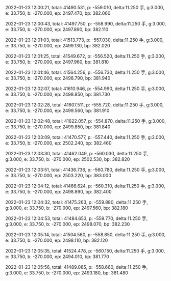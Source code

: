 2022-01-23 12:00:21, total: 41490.531, p: -559.010, delta:11.250 手, g:3.000, e: 33.750, b: -270.000, ep: 2497.470, bp: 382.060

2022-01-23 12:00:43, total: 41497.750, p: -558.990, delta:11.250 手, g:3.000, e: 33.750, b: -270.000, ep: 2497.890, bp: 382.110

2022-01-23 12:01:03, total: 41513.773, p: -557.030, delta:11.250 手, g:3.000, e: 33.750, b: -270.000, ep: 2499.130, bp: 382.020

2022-01-23 12:01:25, total: 41549.672, p: -556.520, delta:11.250 手, g:3.000, e: 33.750, b: -270.000, ep: 2497.960, bp: 381.810

2022-01-23 12:01:46, total: 41564.256, p: -556.730, delta:11.250 手, g:3.000, e: 33.750, b: -270.000, ep: 2498.790, bp: 381.940

2022-01-23 12:02:07, total: 41610.946, p: -554.990, delta:11.250 手, g:3.000, e: 33.750, b: -270.000, ep: 2498.850, bp: 381.730

2022-01-23 12:02:28, total: 41607.511, p: -555.720, delta:11.250 手, g:3.000, e: 33.750, b: -270.000, ep: 2499.560, bp: 381.910

2022-01-23 12:02:48, total: 41622.057, p: -554.870, delta:11.250 手, g:3.000, e: 33.750, b: -270.000, ep: 2499.850, bp: 381.840

2022-01-23 12:03:09, total: 41470.577, p: -557.440, delta:11.250 手, g:3.000, e: 33.750, b: -270.000, ep: 2502.240, bp: 382.460

2022-01-23 12:03:30, total: 41462.049, p: -560.030, delta:11.250 手, g:3.000, e: 33.750, b: -270.000, ep: 2502.530, bp: 382.820

2022-01-23 12:03:51, total: 41436.736, p: -560.780, delta:11.250 手, g:3.000, e: 33.750, b: -270.000, ep: 2503.220, bp: 383.000

2022-01-23 12:04:12, total: 41466.624, p: -560.310, delta:11.250 手, g:3.000, e: 33.750, b: -270.000, ep: 2498.890, bp: 382.400

2022-01-23 12:04:32, total: 41475.263, p: -559.880, delta:11.250 手, g:3.000, e: 33.750, b: -270.000, ep: 2497.560, bp: 382.180

2022-01-23 12:04:53, total: 41484.653, p: -559.770, delta:11.250 手, g:3.000, e: 33.750, b: -270.000, ep: 2498.070, bp: 382.230

2022-01-23 12:05:14, total: 41504.560, p: -558.850, delta:11.250 手, g:3.000, e: 33.750, b: -270.000, ep: 2498.110, bp: 382.120

2022-01-23 12:05:35, total: 41524.478, p: -560.150, delta:11.250 手, g:3.000, e: 33.750, b: -270.000, ep: 2494.010, bp: 381.770

2022-01-23 12:05:56, total: 41489.085, p: -558.660, delta:11.250 手, g:3.000, e: 33.750, b: -270.000, ep: 2493.180, bp: 381.480